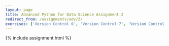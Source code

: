 ```yaml
---
layout: page
title: Advanced Python for Data Science Assignment 2
redirect_from: /assignments/adv/2/
exercises: ['Version Control 6', 'Version Control 7', 'Version Control 8', 'Version Control 9']
---
```


{% include assignment.html %}
